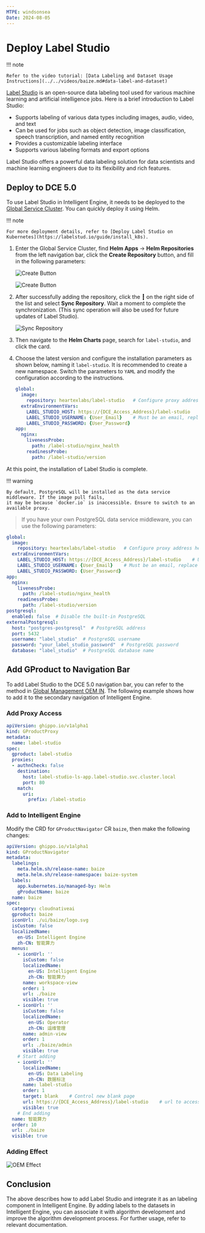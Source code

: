 ```yaml
---
MTPE: windsonsea
Date: 2024-08-05
---
```


# Deploy Label Studio

!!! note

    Refer to the video tutorial: [Data Labeling and Dataset Usage Instructions](../../videos/baize.md#data-label-and-dataset)

[Label Studio](https://labelstud.io/) is an open-source data labeling tool used for various
machine learning and artificial intelligence jobs. Here is a brief introduction to Label Studio:

- Supports labeling of various data types including images, audio, video, and text
- Can be used for jobs such as object detection, image classification, speech transcription,
  and named entity recognition
- Provides a customizable labeling interface
- Supports various labeling formats and export options

Label Studio offers a powerful data labeling solution for data scientists and
machine learning engineers due to its flexibility and rich features.

## Deploy to DCE 5.0

To use Label Studio in Intelligent Engine, it needs to be deployed to the
[Global Service Cluster](../../kpanda/user-guide/clusters/cluster-role.md#global-service-cluster).
You can quickly deploy it using Helm.

!!! note

    For more deployment details, refer to [Deploy Label Studio on Kubernetes](https://labelstud.io/guide/install_k8s).

1. Enter the Global Service Cluster, find __Helm Apps__ -> __Helm Repositories__ from the left navigation bar,
   click the __Create Repository__ button, and fill in the following parameters:

    ![Create Button](./images/lbs01.png)

    ![Create Button](./images/lbs01-1.png)

1. After successfully adding the repository, click the __┇__ on the right side of the list and
   select __Sync Repository__. Wait a moment to complete the synchronization.
   (This sync operation will also be used for future updates of Label Studio).

    ![Sync Repository](./images/lbs02.png)

1. Then navigate to the __Helm Charts__ page, search for `label-studio`, and click the card.

    <!-- add image later -->

1. Choose the latest version and configure the installation parameters as shown below,
   naming it `label-studio`. It is recommended to create a new namespace. Switch the
   parameters to `YAML` and modify the configuration according to the instructions.

    ```yaml
    global:
      image:
        repository: heartexlabs/label-studio   # Configure proxy address here if docker.io is inaccessible
      extraEnvironmentVars:
        LABEL_STUDIO_HOST: https://{DCE_Access_Address}/label-studio    # Use the DCE 5.0 login address, refer to the current webpage URL
        LABEL_STUDIO_USERNAME: {User_Email}    # Must be an email, replace with your own
        LABEL_STUDIO_PASSWORD: {User_Password}
    app:
      nginx:
        livenessProbe:
          path: /label-studio/nginx_health
        readinessProbe:
          path: /label-studio/version
    ```

    <!-- add image later -->

At this point, the installation of Label Studio is complete.

!!! warning

    By default, PostgreSQL will be installed as the data service middleware. If the image pull fails,
    it may be because `docker.io` is inaccessible. Ensure to switch to an available proxy.

> If you have your own PostgreSQL data service middleware, you can use the following parameters:

```yaml
global:
  image:
    repository: heartexlabs/label-studio   # Configure proxy address here if docker.io is inaccessible
  extraEnvironmentVars:
    LABEL_STUDIO_HOST: https://{DCE_Access_Address}/label-studio    # Use the DCE 5.0 login address, refer to the current webpage URL
    LABEL_STUDIO_USERNAME: {User_Email}    # Must be an email, replace with your own
    LABEL_STUDIO_PASSWORD: {User_Password}
app:
  nginx:
    livenessProbe:
      path: /label-studio/nginx_health
    readinessProbe:
      path: /label-studio/version
postgresql:
  enabled: false  # Disable the built-in PostgreSQL
externalPostgresql:
  host: "postgres-postgresql"  # PostgreSQL address
  port: 5432
  username: "label_studio"  # PostgreSQL username
  password: "your_label_studio_password"  # PostgreSQL password
  database: "label_studio"  # PostgreSQL database name
```

## Add GProduct to Navigation Bar

To add Label Studio to the DCE 5.0 navigation bar, you can refer to the method in
[Global Management OEM IN](../../ghippo/best-practice/oem/oem-in.md).
The following example shows how to add it to the secondary navigation of Intelligent Engine.

### Add Proxy Access

```yaml
apiVersion: ghippo.io/v1alpha1
kind: GProductProxy
metadata:
  name: label-studio
spec:
  gproduct: label-studio
  proxies:
  - authnCheck: false
    destination:
      host: label-studio-ls-app.label-studio.svc.cluster.local
      port: 80
    match:
      uri:
        prefix: /label-studio
```

### Add to Intelligent Engine

Modify the CRD for `GProductNavigator` CR `baize`, then make the following changes:

```yaml
apiVersion: ghippo.io/v1alpha1
kind: GProductNavigator
metadata:
  labelings:
    meta.helm.sh/release-name: baize
    meta.helm.sh/release-namespace: baize-system
  labels:
    app.kubernetes.io/managed-by: Helm
    gProductName: baize
  name: baize
spec:
  category: cloudnativeai
  gproduct: baize
  iconUrl: ./ui/baize/logo.svg
  isCustom: false
  localizedName:
    en-US: Intelligent Engine
    zh-CN: 智能算力
  menus:
    - iconUrl: ''
      isCustom: false
      localizedName:
        en-US: Intelligent Engine
        zh-CN: 智能算力
      name: workspace-view
      order: 1
      url: ./baize
      visible: true
    - iconUrl: ''
      isCustom: false
      localizedName:
        en-US: Operator
        zh-CN: 运维管理
      name: admin-view
      order: 1
      url: ./baize/admin
      visible: true
    # Start adding
    - iconUrl: ''
      localizedName:
        en-US: Data Labeling
        zh-CN: 数据标注
      name: label-studio
      order: 1
      target: blank    # Control new blank page
      url: https://{DCE_Access_Address}/label-studio    # url to access
      visible: true
    # End adding
  name: 智能算力
  order: 10
  url: ./baize
  visible: true
```

### Adding Effect

![OEM Effect](./images/lbs05.png)

## Conclusion

The above describes how to add Label Studio and integrate it as an labeling component in
Intelligent Engine. By adding labels to the datasets in Intelligent Engine, you can associate
it with algorithm development and improve the algorithm development process.
For further usage, refer to relevant documentation.

